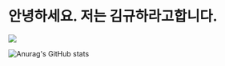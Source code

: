 # 안녕하세요. 저는 김규하라고합니다.

<img src="https://capsule-render.vercel.app/api?type=Waving&color=auto&height=200&section=header&text=KimGyuHa&Size=50&fontAlign=77&fontAlignY=30&animation=twinkling&desc=Back-end%20Developer&descAlign=85&descAlignY=55&fontColor=FFFFFF"/>

![Anurag's GitHub stats](https://github-readme-stats.vercel.app/api?username=applely25&show_icons=true&theme=aura)
